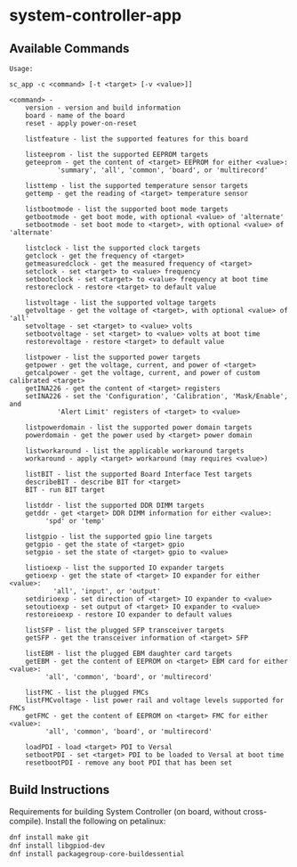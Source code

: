 # system-controller-app

## Available Commands
	Usage:

	sc_app -c <command> [-t <target> [-v <value>]]

	<command> - 
		version - version and build information
		board - name of the board
		reset - apply power-on-reset

		listfeature - list the supported features for this board

		listeeprom - list the supported EEPROM targets
		geteeprom - get the content of <target> EEPROM for either <value>:
			    'summary', 'all', 'common', 'board', or 'multirecord'

		listtemp - list the supported temperature sensor targets
		gettemp - get the reading of <target> temperature sensor

		listbootmode - list the supported boot mode targets
		getbootmode - get boot mode, with optional <value> of 'alternate'
		setbootmode - set boot mode to <target>, with optional <value> of 'alternate'

		listclock - list the supported clock targets
		getclock - get the frequency of <target>
		getmeasuredclock - get the measured frequency of <target>
		setclock - set <target> to <value> frequency
		setbootclock - set <target> to <value> frequency at boot time
		restoreclock - restore <target> to default value

		listvoltage - list the supported voltage targets
		getvoltage - get the voltage of <target>, with optional <value> of 'all'
		setvoltage - set <target> to <value> volts
		setbootvoltage - set <target> to <value> volts at boot time
		restorevoltage - restore <target> to default value

		listpower - list the supported power targets
		getpower - get the voltage, current, and power of <target>
		getcalpower - get the voltage, current, and power of custom calibrated <target>
		getINA226 - get the content of <target> registers
		setINA226 - set the 'Configuration', 'Calibration', 'Mask/Enable', and
			    'Alert Limit' registers of <target> to <value>

		listpowerdomain - list the supported power domain targets
		powerdomain - get the power used by <target> power domain

		listworkaround - list the applicable workaround targets
		workaround - apply <target> workaround (may requires <value>)

		listBIT - list the supported Board Interface Test targets
		describeBIT - describe BIT for <target>
		BIT - run BIT target

		listddr - list the supported DDR DIMM targets
		getddr - get <target> DDR DIMM information for either <value>:
			 'spd' or 'temp'

		listgpio - list the supported gpio line targets
		getgpio - get the state of <target> gpio
		setgpio - set the state of <target> gpio to <value>

		listioexp - list the supported IO expander targets
		getioexp - get the state of <target> IO expander for either <value>:
			   'all', 'input', or 'output'
		setdirioexp - set direction of <target> IO expander to <value>
		setoutioexp - set output of <target> IO expander to <value>
		restoreioexp - restore IO expander to default values

		listSFP - list the plugged SFP transceiver targets
		getSFP - get the transceiver information of <target> SFP

		listEBM - list the plugged EBM daughter card targets
		getEBM - get the content of EEPROM on <target> EBM card for either <value>:
			 'all', 'common', 'board', or 'multirecord'

		listFMC - list the plugged FMCs
		listFMCvoltage - list power rail and voltage levels supported for FMCs
		getFMC - get the content of EEPROM on <target> FMC for either <value>:
			 'all', 'common', 'board', or 'multirecord'

		loadPDI - load <target> PDI to Versal
		setbootPDI - set <target> PDI to be loaded to Versal at boot time
		resetbootPDI - remove any boot PDI that has been set

## Build Instructions
Requirements for building System Controller (on board, without cross-compile). Install the following on petalinux:
```bash
dnf install make git
dnf install libgpiod-dev
dnf install packagegroup-core-buildessential 
```

